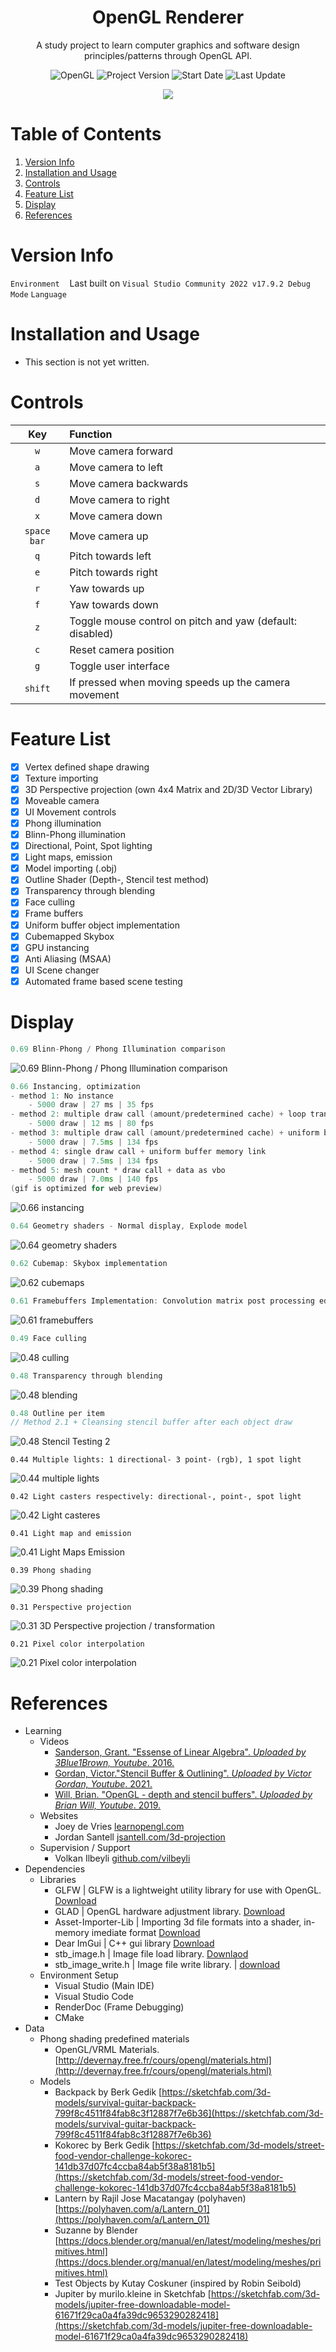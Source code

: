 <h1 align="center">
    OpenGL Renderer
</h1>

<p align="center">
    A study project to learn computer graphics and software design principles/patterns through OpenGL API.
</p>

<p align="center">
    <img alt="OpenGL" src="https://img.shields.io/badge/OpenGL-3.3-blue?logo=opengl&logoColor=white" />
    <img alt="Project Version" src="https://img.shields.io/badge/Project_Version-0.83-blue" />
    <img alt="Start Date" src="https://img.shields.io/badge/project_start-19_Aug_2022-blue" />
    <img alt="Last Update" src="https://img.shields.io/github/last-commit/kutaycoskuner/study_opengl" />
</p>

<p align="center">
    <img src="_display/0.48_stencil-test-outline-per-item_2023-08-03.gif" />
    <br>
    <sub><i></i></sub>
</p>


# Table of Contents
1. [Version Info](#version-info)
2. [Installation and Usage](#installation-and-usage)
3. [Controls](#controls)
4. [Feature List](#feature-list)
5. [Display](#display)
6. [References](#references)

# Version Info
`Environment` &nbsp;&nbsp; Last built on `Visual Studio Community 2022 v17.9.2 Debug Mode`
`Language`    


# Installation and Usage
- This section is not yet written.

# Controls
| Key          | Function |
| :------:     | :---------- | 
| `w`          | Move camera forward
| `a`          | Move camera to left
| `s`          | Move camera backwards
| `d`          | Move camera to right
| `x`          | Move camera down
| `space bar`  | Move camera up
| `q`          | Pitch towards left
| `e`          | Pitch towards right
| `r`          | Yaw towards up
| `f`          | Yaw towards down
| `z`          | Toggle mouse control on pitch and yaw (default: disabled) 
| `c`          | Reset camera position 
| `g`          | Toggle user interface 
| `shift`      | If pressed when moving speeds up the camera movement

# Feature List
- [x] Vertex defined shape drawing
- [x] Texture importing
- [x] 3D Perspective projection (own 4x4 Matrix and 2D/3D Vector Library)
- [x] Moveable camera
- [x] UI Movement controls 
- [x] Phong illumination
- [x] Blinn-Phong illumination
- [x] Directional, Point, Spot lighting
- [x] Light maps, emission
- [x] Model importing (.obj)
- [x] Outline Shader (Depth-, Stencil test method)
- [x] Transparency through blending
- [x] Face culling
- [x] Frame buffers
- [x] Uniform buffer object implementation
- [x] Cubemapped Skybox 
- [x] GPU instancing
- [x] Anti Aliasing (MSAA)
- [x] UI Scene changer
- [x] Automated frame based scene testing

# Display
```cpp
0.69 Blinn-Phong / Phong Illumination comparison
```  
![0.69 Blinn-Phong / Phong Illumination comparison](_display/0.69_phong-shading-problem.png)

```cpp
0.66 Instancing, optimization
- method 1: No instance
    - 5000 draw | 27 ms | 35 fps
- method 2: multiple draw call (amount/predetermined cache) + loop transform assignment
    - 5000 draw | 12 ms | 80 fps
- method 3: multiple draw call (amount/predetermined cache) + uniform buffer memory link
    - 5000 draw | 7.5ms | 134 fps
- method 4: single draw call + uniform buffer memory link
    - 5000 draw | 7.5ms | 134 fps
- method 5: mesh count * draw call + data as vbo
    - 5000 draw | 7.0ms | 140 fps
(gif is optimized for web preview)
```  
![0.66 instancing](_display/0.66_instancing_2024-04-01.gif)

```cpp
0.64 Geometry shaders - Normal display, Explode model
```  
![0.64 geometry shaders](_display/0.64_geometry-shaders_2024-03-18.gif)

```cpp
0.62 Cubemap: Skybox implementation
```  
![0.62 cubemaps](_display/0.62_skybox_2024-02-18.gif)

```cpp
0.61 Framebuffers Implementation: Convolution matrix post processing edge detection
```  
![0.61 framebuffers](_display/0.61_framebuffer_2024-02-13.gif)

```cpp
0.49 Face culling
```  
![0.48 culling](_display/0.49_face-culling_2023-09-14.gif)

```cpp
0.48 Transparency through blending
```  
![0.48 blending](_display/0.48_blending_2023-08-09.gif)

```cpp
0.48 Outline per item
// Method 2.1 + Cleansing stencil buffer after each object draw
```  
![0.48 Stencil Testing 2](_display/0.48_stencil-test-outline-per-item_2023-08-03.gif)


```
0.44 Multiple lights: 1 directional- 3 point- (rgb), 1 spot light
```  
![0.44 multiple lights](_display/0.44_multiple-lights_fixed_2023-07-11.gif)

```
0.42 Light casters respectively: directional-, point-, spot light
```  
![0.42 Light casteres](_display/0.42_light-casters_2023-06-25.gif)

```
0.41 Light map and emission
```  
![0.41 Light Maps Emission](_display/0.41_lightmaps-emission_2023-06-20.gif)

```
0.39 Phong shading
```  
![0.39 Phong shading](_display/0.39_phong_shading_2023-06-12.gif)

```
0.31 Perspective projection
```  
![0.31 3D Perspective projection / transformation](_display/0.31_perspective-rotation_2023-05-18.gif)

```
0.21 Pixel color interpolation
```  
![0.21 Pixel color interpolation](_display/0.21_pixel-color-calculation-2_2023-04-14.png)


# References
- Learning
    - Videos
        - [Sanderson, Grant. "Essense of Linear Algebra". _Uploaded by 3Blue1Brown, Youtube_. 2016.](https://www.youtube.com/watch?v=fNk_zzaMoSs&list=PLZHQObOWTQDPD3MizzM2xVFitgF8hE_ab)
        - [Gordan, Victor."Stencil Buffer & Outlining". _Uploaded by Victor Gordan, Youtube_. 2021.](https://www.youtube.com/watch?v=ngF9LWWxhd0)
        - [Will, Brian. "OpenGL - depth and stencil buffers". _Uploaded by Brian Will, Youtube_. 2019.](https://youtu.be/wVcWOghETFw)
    - Websites
        - Joey de Vries [learnopengl.com](https://learnopengl.com)
        - Jordan Santell [jsantell.com/3d-projection](https://jsantell.com/3d-projection/)
    - Supervision / Support
        - Volkan Ilbeyli [github.com/vilbeyli](https://github.com/vilbeyli)
- Dependencies
    - Libraries
        - GLFW | GLFW is a lightweight utility library for use with OpenGL. [Download](https://www.glfw.org/download.html)
        - GLAD | OpenGL hardware adjustment library. [Download](https://glad.dav1d.de/)
        - Asset-Importer-Lib | Importing 3d file formats into a shader, in-memory imediate format [Download](http://assimp.org/)
        - Dear ImGui | C++ gui library [Download](https://github.com/ocornut/imgui/releases/tag/v1.89.5)
        - stb_image.h | Image file load library. [Downlaod](https://github.com/nothings/stb/blob/master/stb_image.h)
        - stb_image_write.h | Image file write library. | [download](https://github.com/nothings/stb/blob/master/stb_image_write.h)
    - Environment Setup 
        - Visual Studio (Main IDE)
        - Visual Studio Code
        - RenderDoc (Frame Debugging)
        - CMake
- Data
    - Phong shading predefined materials
        - OpenGL/VRML Materials. [http://devernay.free.fr/cours/opengl/materials.html](http://devernay.free.fr/cours/opengl/materials.html)
    - Models
        - Backpack by Berk Gedik [https://sketchfab.com/3d-models/survival-guitar-backpack-799f8c4511f84fab8c3f12887f7e6b36](https://sketchfab.com/3d-models/survival-guitar-backpack-799f8c4511f84fab8c3f12887f7e6b36)
        - Kokorec by Berk Gedik [https://sketchfab.com/3d-models/street-food-vendor-challenge-kokorec-141db37d07fc4ccba84ab5f38a8181b5](https://sketchfab.com/3d-models/street-food-vendor-challenge-kokorec-141db37d07fc4ccba84ab5f38a8181b5)
        - Lantern by Rajil Jose Macatangay (polyhaven) [https://polyhaven.com/a/Lantern_01](https://polyhaven.com/a/Lantern_01)
        - Suzanne by Blender [https://docs.blender.org/manual/en/latest/modeling/meshes/primitives.html](https://docs.blender.org/manual/en/latest/modeling/meshes/primitives.html)
        - Test Objects by Kutay Coskuner (inspired by Robin Seibold) 
        - Jupiter by murilo.kleine in Sketchfab [https://sketchfab.com/3d-models/jupiter-free-downloadable-model-61671f29ca0a4fa39dc9653290282418](https://sketchfab.com/3d-models/jupiter-free-downloadable-model-61671f29ca0a4fa39dc9653290282418)